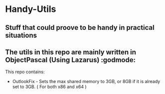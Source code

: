# Handy-Utils
Stuff that could proove to be handy in practical situations  
---------------------------------------
The utils in this repo are mainly written in ObjectPascal (Using Lazarus) :godmode:  
---------------------------------------

This repo contains:  
* OutlookFix - Sets the max shared memory to 3GB, or 8GB if it is already set to 3GB. ( For both x86 and x64 )
